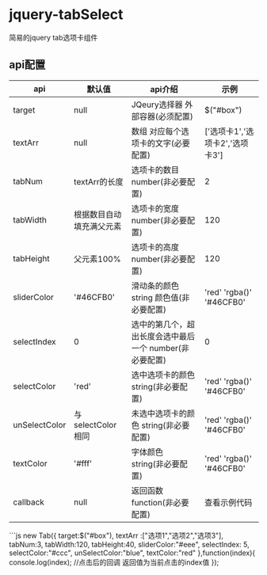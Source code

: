 # jquery-tabSelect
简易的jquery tab选项卡组件
## api配置

<table class="table table-bordered table-striped table-condensed">

<thead>
    <tr>
        <th>api</th>    
        <th>默认值</th>
        <th>api介绍</th>
        <th>示例</th>
    </tr>
</thead>

<tbody>
    <tr>
        <td>target</td>
        <td>null</td>
        <td>JQeury选择器 外部容器(必须配置)</td>
        <td>$("#box")</td>
    </tr>
    <tr>
        <td>textArr</td>
        <td>null</td>
        <td>数组 对应每个选项卡的文字(必要配置)</td>
        <td>['选项卡1','选项卡2','选项卡3']</td>
    </tr>
    <tr>
        <td>tabNum</td>
        <td>textArr的长度</td>
        <td>选项卡的数目 number(非必要配置)</td>
        <td>2</td>
    </tr>
    <tr>
        <td>tabWidth</td>
        <td>根据数目自动填充满父元素</td>
        <td>选项卡的宽度 number(非必要配置)</td>
        <td>120</td>
    </tr>
    <tr>
        <td>tabHeight</td>
        <td>父元素100%</td>
        <td>选项卡的高度 number(非必要配置)</td>
        <td>120</td>
    </tr>
    <tr>
        <td>sliderColor</td>
        <td>'#46CFB0'</td>
        <td>滑动条的颜色 string 颜色值(非必要配置)</td>
        <td>'red' 'rgba()' '#46CFB0'</td>
    </tr>
    <tr>
        <td>selectIndex</td>
        <td>0</td>
        <td>选中的第几个，超出长度会选中最后一个 number(非必要配置)</td>
        <td>0</td>
    </tr>
    <tr>
        <td>selectColor</td>
        <td>'red'</td>
        <td>选中选项卡的颜色 string(非必要配置)</td>
        <td>'red' 'rgba()' '#46CFB0'</td>
    </tr>
    <tr>
        <td>unSelectColor</td>
        <td>与selectColor相同</td>
        <td>未选中选项卡的颜色 string(非必要配置)</td>
        <td>'red' 'rgba()' '#46CFB0'</td>
    </tr>
    <tr>
        <td>textColor</td>
        <td>'#fff'</td>
        <td>字体颜色 string(非必要配置)</td>
        <td>'red' 'rgba()' '#46CFB0'</td>
    </tr>
    <tr>
        <td>callback</td>
        <td>null</td>
        <td>返回函数 function(非必要配置)</td>
        <td>查看示例代码</td>
    </tr>
</tbody>
</table>
```js
new Tab({
    target:$("#box"),
    textArr :["选项1","选项2","选项3"],
    tabNum:3,  
    tabWidth:120,
    tabHeight:40,
    sliderColor:"#eee",
    selectIndex: 5,   
    selectColor:"#ccc",
    unSelectColor:"blue",
    textColor:"red"
},function(index){
    console.log(index); //点击后的回调 返回值为当前点击的index值
});


```
